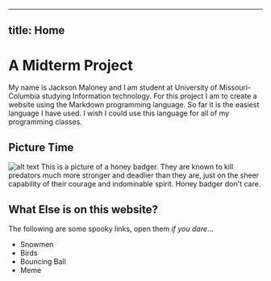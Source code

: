 
---
title: Home
---
A Midterm Project
=================
My name is Jackson Maloney and I am student at University of Missouri-Columbia
studying Information technology.
For this project I am to create a website using the Markdown programming language.
So far it is the easiest language I have used. I wish I could use this language
for all of my programming classes.

Picture Time
------------
![alt text](https://external-content.duckduckgo.com/iu/?u=https%3A%2F%2Fi2.wp.com%2Fdestinationuganda.com%2Fwp-content%2Fuploads%2F2020%2F06%2FHoney-Badger-Uganda.jpg%3Fresize%3D1600%252C1067%26ssl%3D1&f=1&nofb=1)
This is a picture of a honey badger. They are known to kill predators much more
stronger and deadlier than they are, just on the sheer capability of their courage
and indominable spirit. Honey badger don't care.

What Else is on this website?
-----------------------------
The following are some spooky links, open them *if you dare*...
- Snowmen
- Birds
- Bouncing Ball
- Meme
